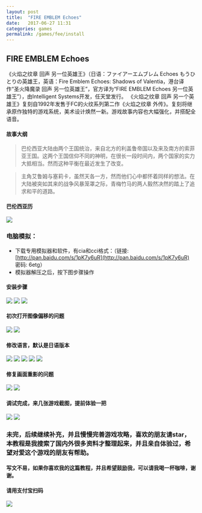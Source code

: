 ```yaml
---
layout: post
title:  "FIRE EMBLEM Echoes"
date:   2017-06-27 11:31
categories: games
permalink: /games/fee/install
---
```


## FIRE EMBLEM Echoes
《火焰之纹章 回声 另一位英雄王》（日语：ファイアーエムブレム Echoes もうひとりの英雄王，英语：Fire Emblem Echoes: Shadows of Valentia，港台译作“圣火降魔录 回声 另一位英雄王”，官方译为“FIRE EMBLEM Echoes 另一位英雄王”），由Intelligent Systems开发，任天堂发行。
《火焰之纹章 回声 另一个英雄王》复刻自1992年发售于FC的火纹系列第二作《火焰之纹章 外传》。复刻将继承原作独特的游戏系统，美术设计焕然一新。游戏故事内容也大幅强化，并搭配全语音。

#### 故事大纲
> 巴伦西亚大陆由两个王国统治，来自北方的利盖鲁帝国以及来及南方的索菲亚王国。这两个王国信仰不同的神明，在很长一段时间内，两个国家的实力大抵相当。然而这种平衡在最近发生了改变。

> 主角艾鲁姆与塞莉卡，虽然天各一方，然而他们心中都怀着同样的想法。在大陆被突如其来的战争风暴笼罩之际，青梅竹马的两人毅然决然的踏上了追求和平的道路。
#### 巴伦西亚历
![](http://os15c15vv.bkt.clouddn.com/QQ%E5%9B%BE%E7%89%8720170625130224.png)

### 电脑模拟：
- 下载专用模拟器和软件，有cia和cci格式：（链接: [http://pan.baidu.com/s/1pK7y6uR](http://pan.baidu.com/s/1pK7y6uR) 密码: 6etg）
- 模拟器解压之后，按下图步骤操作
#### 安装步骤
![](http://os15c15vv.bkt.clouddn.com/QQ%E5%9B%BE%E7%89%8720170624101449.png)
![](http://os15c15vv.bkt.clouddn.com/QQ%E5%9B%BE%E7%89%8720170624103020.png)
![](http://os15c15vv.bkt.clouddn.com/QQ%E5%9B%BE%E7%89%8720170624103138.png)
#### 初次打开图像偏移的问题
![](http://os15c15vv.bkt.clouddn.com/QQ%E5%9B%BE%E7%89%8720170624105021.png)
![](http://os15c15vv.bkt.clouddn.com/QQ%E5%9B%BE%E7%89%8720170624105050.png)
#### 修改语言，默认是日语版本
![](http://os15c15vv.bkt.clouddn.com/QQ%E5%9B%BE%E7%89%8720170624105356.png)
![](http://os15c15vv.bkt.clouddn.com/QQ%E5%9B%BE%E7%89%8720170624105455.png)
![](http://os15c15vv.bkt.clouddn.com/QQ%E5%9B%BE%E7%89%8720170624105540.png)
![](http://os15c15vv.bkt.clouddn.com/QQ%E5%9B%BE%E7%89%8720170624105628.png)
![](http://os15c15vv.bkt.clouddn.com/QQ%E5%9B%BE%E7%89%8720170624105657.png)
#### 修复画面重影的问题
![](http://os15c15vv.bkt.clouddn.com/QQ%E5%9B%BE%E7%89%8720170624105938.png)
![](http://os15c15vv.bkt.clouddn.com/QQ%E5%9B%BE%E7%89%8720170624110032.png)
#### 调试完成，来几张游戏截图，提前体验一把
![](http://os15c15vv.bkt.clouddn.com/QQ%E5%9B%BE%E7%89%8720170624105256.png)
![](http://os15c15vv.bkt.clouddn.com/QQ%E5%9B%BE%E7%89%8720170624105826.png)

### 未完，后续继续补充，并且慢慢完善游戏攻略，喜欢的朋友请star，本教程是我搜索了国内外很多资料才整理起来，并且亲自体验过，希望对爱这个游戏的朋友有帮助。
#### 写文不易，如果你喜欢我的这篇教程，并且希望鼓励我，可以请我喝一杯咖啡，谢谢。
#### 请用支付宝扫码
![](http://os15c15vv.bkt.clouddn.com/QQ%E5%9B%BE%E7%89%8720170624112116.png)
